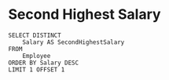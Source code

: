 # Second Highest Salary
```
SELECT DISTINCT
    Salary AS SecondHighestSalary
FROM
    Employee
ORDER BY Salary DESC
LIMIT 1 OFFSET 1
```
```

```
